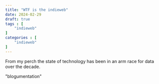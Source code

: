 ```yaml
---
title: "WTF is the indieweb"
date: 2024-02-29
draft: true
tags : [
    "indieweb"
]
categories : [
    "indieweb"
]
---
```


From my perch the state of technology has been in an arm race for data over the decade. 

"blogumentation"


